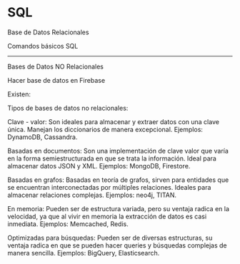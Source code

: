 # SQL

Base de Datos Relacionales

Comandos básicos SQL

---------------------------------------------------

Bases de Datos NO Relacionales

Hacer base de datos en Firebase

Existen:

Tipos de bases de datos no relacionales:

Clave - valor: 
Son ideales para almacenar y extraer datos con una clave única. Manejan los diccionarios de manera excepcional. Ejemplos: DynamoDB, Cassandra.

Basadas en documentos: 
Son una implementación de clave valor que varía en la forma semiestructurada en que se trata la información. Ideal para almacenar datos JSON y XML. Ejemplos: MongoDB, Firestore.

Basadas en grafos: 
Basadas en teoría de grafos, sirven para entidades que se encuentran interconectadas por múltiples relaciones. Ideales para almacenar relaciones complejas. Ejemplos: neo4j, TITAN.

En memoria: 
Pueden ser de estructura variada, pero su ventaja radica en la velocidad, ya que al vivir en memoria la extracción de datos es casi inmediata. Ejemplos: Memcached, Redis.

Optimizadas para búsquedas: 
Pueden ser de diversas estructuras, su ventaja radica en que se pueden hacer queries y búsquedas complejas de manera sencilla. Ejemplos: BigQuery, Elasticsearch.